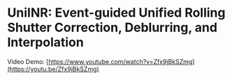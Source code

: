 # UniINR: Event-guided Unified Rolling Shutter Correction, Deblurring, and Interpolation

Video Demo: [https://www.youtube.com/watch?v=Zfx9jBkSZmg](https://youtu.be/Zfx9jBkSZmg)

